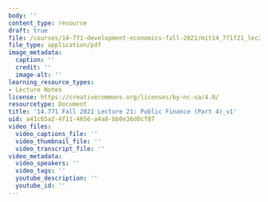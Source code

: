 ```yaml
---
body: ''
content_type: resource
draft: true
file: /courses/14-771-development-economics-fall-2021/mit14_771f21_lec21_pf4.pdf
file_type: application/pdf
image_metadata:
  caption: ''
  credit: ''
  image-alt: ''
learning_resource_types:
- Lecture Notes
license: https://creativecommons.org/licenses/by-nc-sa/4.0/
resourcetype: Document
title: '14.771 Fall 2021 Lecture 21: Public Finance (Part 4)_v1'
uid: a41c65a2-4f11-4656-a4a8-bb0e36d0cf87
video_files:
  video_captions_file: ''
  video_thumbnail_file: ''
  video_transcript_file: ''
video_metadata:
  video_speakers: ''
  video_tags: ''
  youtube_description: ''
  youtube_id: ''
---
```

